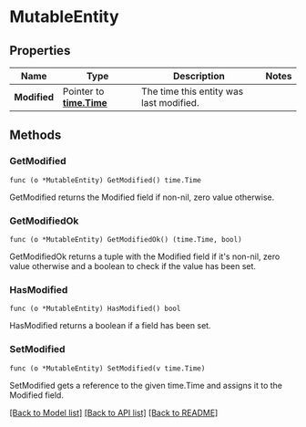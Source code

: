# MutableEntity

## Properties

Name | Type | Description | Notes
------------ | ------------- | ------------- | -------------
**Modified** | Pointer to [**time.Time**](time.Time.md) | The time this entity was last modified. | 

## Methods

### GetModified

`func (o *MutableEntity) GetModified() time.Time`

GetModified returns the Modified field if non-nil, zero value otherwise.

### GetModifiedOk

`func (o *MutableEntity) GetModifiedOk() (time.Time, bool)`

GetModifiedOk returns a tuple with the Modified field if it's non-nil, zero value otherwise
and a boolean to check if the value has been set.

### HasModified

`func (o *MutableEntity) HasModified() bool`

HasModified returns a boolean if a field has been set.

### SetModified

`func (o *MutableEntity) SetModified(v time.Time)`

SetModified gets a reference to the given time.Time and assigns it to the Modified field.


[[Back to Model list]](../README.md#documentation-for-models) [[Back to API list]](../README.md#documentation-for-api-endpoints) [[Back to README]](../README.md)


